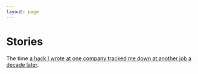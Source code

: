 ```yaml
---
layout: page
---
```


# Stories

The time [a hack I wrote at one company tracked me down at another job a decade later](/post/2022/facepalm/).
